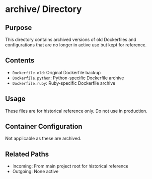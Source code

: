 # archive/ Directory

## Purpose
This directory contains archived versions of old Dockerfiles and configurations that are no longer in active use but kept for reference.

## Contents
- `Dockerfile.old`: Original Dockerfile backup
- `Dockerfile.python`: Python-specific Dockerfile archive
- `Dockerfile.ruby`: Ruby-specific Dockerfile archive

## Usage
These files are for historical reference only. Do not use in production.

## Container Configuration
Not applicable as these are archived.

## Related Paths
- Incoming: From main project root for historical reference
- Outgoing: None active
